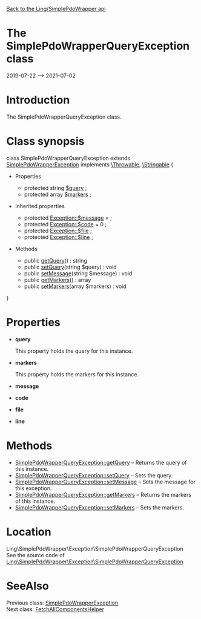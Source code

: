 [Back to the Ling/SimplePdoWrapper api](https://github.com/lingtalfi/SimplePdoWrapper/blob/master/doc/api/Ling/SimplePdoWrapper.md)



The SimplePdoWrapperQueryException class
================
2019-07-22 --> 2021-07-02






Introduction
============

The SimplePdoWrapperQueryException class.



Class synopsis
==============


class <span class="pl-k">SimplePdoWrapperQueryException</span> extends [SimplePdoWrapperException](https://github.com/lingtalfi/SimplePdoWrapper/blob/master/doc/api/Ling/SimplePdoWrapper/Exception/SimplePdoWrapperException.md) implements [\Throwable](http://php.net/manual/en/class.throwable.php), [\Stringable](https://wiki.php.net/rfc/stringable) {

- Properties
    - protected string [$query](#property-query) ;
    - protected array [$markers](#property-markers) ;

- Inherited properties
    - protected  [Exception::$message](#property-message) =  ;
    - protected  [Exception::$code](#property-code) = 0 ;
    - protected  [Exception::$file](#property-file) ;
    - protected  [Exception::$line](#property-line) ;

- Methods
    - public [getQuery](https://github.com/lingtalfi/SimplePdoWrapper/blob/master/doc/api/Ling/SimplePdoWrapper/Exception/SimplePdoWrapperQueryException/getQuery.md)() : string
    - public [setQuery](https://github.com/lingtalfi/SimplePdoWrapper/blob/master/doc/api/Ling/SimplePdoWrapper/Exception/SimplePdoWrapperQueryException/setQuery.md)(string $query) : void
    - public [setMessage](https://github.com/lingtalfi/SimplePdoWrapper/blob/master/doc/api/Ling/SimplePdoWrapper/Exception/SimplePdoWrapperQueryException/setMessage.md)(string $message) : void
    - public [getMarkers](https://github.com/lingtalfi/SimplePdoWrapper/blob/master/doc/api/Ling/SimplePdoWrapper/Exception/SimplePdoWrapperQueryException/getMarkers.md)() : array
    - public [setMarkers](https://github.com/lingtalfi/SimplePdoWrapper/blob/master/doc/api/Ling/SimplePdoWrapper/Exception/SimplePdoWrapperQueryException/setMarkers.md)(array $markers) : void

}




Properties
=============

- <span id="property-query"><b>query</b></span>

    This property holds the query for this instance.
    
    

- <span id="property-markers"><b>markers</b></span>

    This property holds the markers for this instance.
    
    

- <span id="property-message"><b>message</b></span>

    
    
    

- <span id="property-code"><b>code</b></span>

    
    
    

- <span id="property-file"><b>file</b></span>

    
    
    

- <span id="property-line"><b>line</b></span>

    
    
    



Methods
==============

- [SimplePdoWrapperQueryException::getQuery](https://github.com/lingtalfi/SimplePdoWrapper/blob/master/doc/api/Ling/SimplePdoWrapper/Exception/SimplePdoWrapperQueryException/getQuery.md) &ndash; Returns the query of this instance.
- [SimplePdoWrapperQueryException::setQuery](https://github.com/lingtalfi/SimplePdoWrapper/blob/master/doc/api/Ling/SimplePdoWrapper/Exception/SimplePdoWrapperQueryException/setQuery.md) &ndash; Sets the query.
- [SimplePdoWrapperQueryException::setMessage](https://github.com/lingtalfi/SimplePdoWrapper/blob/master/doc/api/Ling/SimplePdoWrapper/Exception/SimplePdoWrapperQueryException/setMessage.md) &ndash; Sets the message for this exception.
- [SimplePdoWrapperQueryException::getMarkers](https://github.com/lingtalfi/SimplePdoWrapper/blob/master/doc/api/Ling/SimplePdoWrapper/Exception/SimplePdoWrapperQueryException/getMarkers.md) &ndash; Returns the markers of this instance.
- [SimplePdoWrapperQueryException::setMarkers](https://github.com/lingtalfi/SimplePdoWrapper/blob/master/doc/api/Ling/SimplePdoWrapper/Exception/SimplePdoWrapperQueryException/setMarkers.md) &ndash; Sets the markers.





Location
=============
Ling\SimplePdoWrapper\Exception\SimplePdoWrapperQueryException<br>
See the source code of [Ling\SimplePdoWrapper\Exception\SimplePdoWrapperQueryException](https://github.com/lingtalfi/SimplePdoWrapper/blob/master/Exception/SimplePdoWrapperQueryException.php)



SeeAlso
==============
Previous class: [SimplePdoWrapperException](https://github.com/lingtalfi/SimplePdoWrapper/blob/master/doc/api/Ling/SimplePdoWrapper/Exception/SimplePdoWrapperException.md)<br>Next class: [FetchAllComponentsHelper](https://github.com/lingtalfi/SimplePdoWrapper/blob/master/doc/api/Ling/SimplePdoWrapper/Helper/FetchAllComponentsHelper.md)<br>
